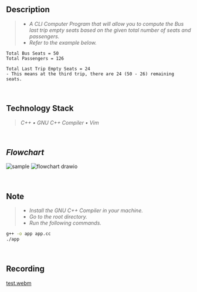 ## Description
> - _A CLI Computer Program that will allow you to compute the Bus last trip empty seats based on the given total number of seats and passengers._
> - _Refer to the example below._
```plaintext
Total Bus Seats = 50
Total Passengers = 126

Total Last Trip Empty Seats = 24
- This means at the third trip, there are 24 (50 - 26) remaining seats.
```

<br />

## Technology Stack
> _C++ • GNU C++ Compiler • Vim_

<br />

## _**Flowchart**_
![sample](https://user-images.githubusercontent.com/69438999/184685817-8ef3ef12-8323-4ecc-a64a-ab4e375d88b2.png)
![flowchart drawio](https://user-images.githubusercontent.com/69438999/184686725-f8b25f81-d08e-44b8-8ea9-687f32965a92.png)

<br />

## Note
> - _Install the GNU C++ Compiler in your machine._ <br />
> - _Go to the root directory._ <br />
> - _Run the following commands._ <br />
```bash
g++ -o app app.cc
./app
```

<br />

## Recording
[test.webm](https://user-images.githubusercontent.com/69438999/184537073-4b95b85f-6c2f-4222-a115-79d74f7a251e.webm)
